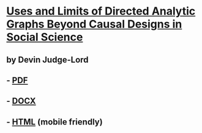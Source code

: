 # [Uses and Limits of Directed Analytic Graphs Beyond Causal Designs in Social Science](https://judgelord.github.io/dags/dags-paper.pdf)

## by Devin Judge-Lord

## - [PDF](https://judgelord.github.io/dags/dags-paper.pdf)
## - [DOCX](https://judgelord.github.io/dags/dags-paper.docx)
## - [HTML](https://judgelord.github.io/dags/dags-paper.html) (mobile friendly)

